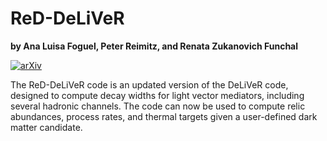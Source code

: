 # ReD-DeLiVeR
**by Ana Luisa Foguel, Peter Reimitz, and Renata Zukanovich Funchal**

[![arXiv](http://img.shields.io/badge/arXiv-2410.00881-B31B1B.svg)](https://arxiv.org/abs/2410.00881)

The ReD-DeLiVeR code is an updated version of the DeLiVeR code, designed to compute decay widths for light vector mediators, including several hadronic channels. The code can now be used to compute relic abundances, process rates, and thermal targets given a user-defined dark matter candidate.




